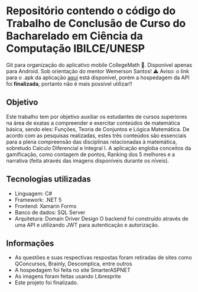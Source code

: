 # Repositório contendo o código do Trabalho de Conclusão de Curso do Bacharelado em Ciência da Computação IBILCE/UNESP

Git para organização do aplicativo mobile CollegeMath :iphone:. Disponível apenas para Android. Sob orientação do mentor Wemerson Santos!
:warning: Aviso: o link para o .apk da aplicação [aqui](https://drive.google.com/file/d/1qtfdWGXT08H_Q1wYIKpfUjN2m30J6Z0m/view) está disponível, porém a hospedagem da API foi **finalizada**, portanto não é mais possível utilizar!!

## Objetivo

Este trabalho tem por objetivo auxiliar os estudantes de cursos superiores na área de exatas a compreender e exercitar conteúdos de matemática básica, sendo eles: Funções, Teoria de Conjuntos e Lógica Matemática. De acordo com as pesquisas realizadas, estes três conteúdos são essenciais para a plena compreensão das disciplinas relacionadas à matemática, sobretudo Calculo Diferencial e Integral I.
A aplicação engloba conceitos da gamificação, como contagem de pontos, Ranking dos 5 melhores e a narrativa (feita através das imagens disponíveis durante os níveis).

## Tecnologias utilizadas

- Linguagem: C#
- Framework: .NET 5
- Frontend: Xamarin Forms
- Banco de dados: SQL Server
- Arquitetura: Domain Driver Design
O backend foi construído através de uma API e utilizando JWT para autenticação e autorização.

## Informações

- As questões e suas respectivas respostas foram retiradas de sites como QConcursos, Brainly, Descomplica, entre outros
- A hospedagem foi feita no site SmarterASPNET
- As imagens foram feitas usando Libresprite
- Este projeto foi finalizado.
